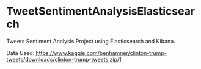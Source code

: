 # TweetSentimentAnalysisElasticsearch
Tweets Sentiment Analysis Project using Elasticsearch and Kibana.

Data Used: https://www.kaggle.com/benhamner/clinton-trump-tweets/downloads/clinton-trump-tweets.zip/1
